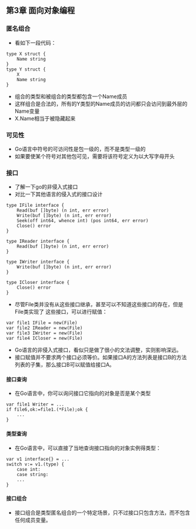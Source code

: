 ## 第3章 面向对象编程
### 匿名组合
* 看如下一段代码：

```
type X struct {
    Name string
}
type Y struct {
    X
    Name string
}
```

* 组合的类型和被组合的类型都包含一个Name成员
* 这样组合是合法的，所有的Y类型的Name成员的访问都只会访问到最外层的Name变量
* X.Name相当于被隐藏起来

### 可见性
* Go语言中符号的可访问性是包一级的，而不是类型一级的
* 如果要使某个符号对其他包可见，需要将该符号定义为以大写字母开头

### 接口
* 了解一下go的非侵入式接口
* 对比一下其他语言的侵入式的接口设计

```
type IFile interface {
    Read(buf []byte) (n int, err error)
    Write(buf []byte) (n int, err error)
    Seek(off int64, whence int) (pos int64, err error)
    Close() error
}

type IReader interface {
    Read(buf []byte) (n int, err error)
}

type IWriter interface {
    Write(buf []byte) (n int, err error)
}

type ICloser interface {
    Close() error
}
```

* 尽管File类并没有从这些接口继承，甚至可以不知道这些接口的存在，但是File类实现了 这些接口，可以进行赋值：

```
var file1 IFile = new(File)
var file2 IReader = new(File)
var file3 IWriter = new(File)
var file4 ICloser = new(File)
```

* Go语言的非侵入式接口，看似只是做了很小的文法调整，实则影响深远。
* 接口赋值并不要求两个接口必须等价。如果接口A的方法列表是接口B的方法列表的子集，那么接口B可以赋值给接口A。

#### 接口查询
* 在Go语言中，你可以询问接口它指向的对象是否是某个类型

```
var file1 Writer = ...
if file6,ok:=file1.(*File);ok {
    ...
}
```

#### 类型查询
* 在Go语言中，可以直接了当地查询接口指向的对象实例得类型：

```
var v1 interface{} = ...
switch v:= v1.(type) {
    case int:
    case string:
    ...
}
```

#### 接口组合
* 接口组合是类型匿名组合的一个特定场景，只不过接口只包含方法，而不包含任何成员变量。


